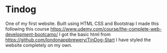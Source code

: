# Tindog
One of my first website. Built using HTML CSS and Bootstrap
I made this following this course https://www.udemy.com/course/the-complete-web-development-bootcamp/
I got the basic html from https://github.com/londonappbrewery/TinDog-Start
I have styled the website completely on my own.
